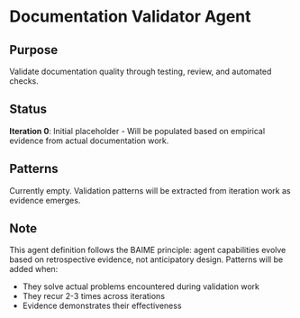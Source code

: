 # Documentation Validator Agent

## Purpose
Validate documentation quality through testing, review, and automated checks.

## Status
**Iteration 0**: Initial placeholder - Will be populated based on empirical evidence from actual documentation work.

## Patterns
Currently empty. Validation patterns will be extracted from iteration work as evidence emerges.

## Note
This agent definition follows the BAIME principle: agent capabilities evolve based on retrospective evidence, not anticipatory design. Patterns will be added when:
- They solve actual problems encountered during validation work
- They recur 2-3 times across iterations
- Evidence demonstrates their effectiveness

